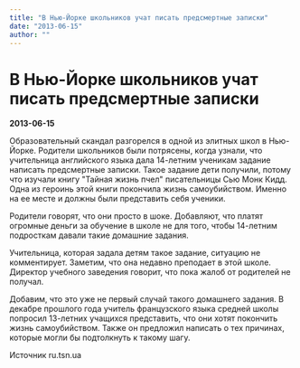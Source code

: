 ```yaml
---
title: "В Нью-Йорке школьников учат писать предсмертные записки"
date: "2013-06-15"
author: ""
---
```


# В Нью-Йорке школьников учат писать предсмертные записки

**2013-06-15** 

Образовательный скандал разгорелся в одной из элитных школ в Нью-Йорке. Родители школьников были потрясены, когда узнали, что учительница английского языка дала 14-летним ученикам задание написать предсмертные записки. Такое задание дети получили, потому что изучали книгу "Тайная жизнь пчел" писательницы Сью Монк Кидд. Одна из героинь этой книги покончила жизнь самоубийством. Именно на ее месте и должны были представить себя ученики.



Родители говорят, что они просто в шоке. Добавляют, что платят огромные деньги за обучение в школе не для того, чтобы 14-летним подросткам давали такие домашние задания.



Учительница, которая задала детям такое задание, ситуацию не комментирует. Заметим, что она недавно преподает в этой школе. Директор учебного заведения говорит, что пока жалоб от родителей не получал.



Добавим, что это уже не первый случай такого домашнего задания. В декабре прошлого года учитель французского языка средней школы попросил 13-летних учащихся представить, что они хотят покончить жизнь самоубийством. Также он предложил написать о тех причинах, которые могли бы подтолкнуть к такому шагу.

Источник ru.tsn.ua